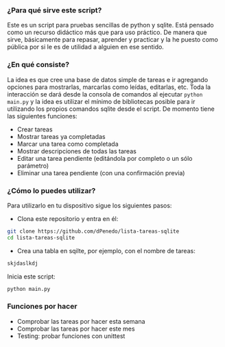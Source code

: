 ### ¿Para qué sirve este script?

Este es un script para pruebas sencillas de python y sqlite. Está pensado como un recurso didáctico más que para uso práctico. De manera que sirve, básicamente para repasar, aprender y practicar y la he puesto como pública por si le es de utilidad a alguien en ese sentido.

### ¿En qué consiste?

La idea es que cree una base de datos simple de tareas e ir agregando opciones para mostrarlas, marcarlas como leídas, editarlas, etc. Toda la interacción se dará desde la consola de comandos al ejecutar `python main.py` y la idea es utilizar el mínimo de bibliotecas posible para ir utilizando los propios comandos sqlite desde el script. De momento tiene las siguientes funciones:

- Crear tareas
- Mostrar tareas ya completadas
- Marcar una tarea como completada
- Mostrar descripciones de todas las tareas
- Editar una tarea pendiente (editándola por completo o un sólo parámetro)
- Eliminar una tarea pendiente (con una confirmación previa)


### ¿Cómo lo puedes utilizar?

Para utilizarlo en tu dispositivo sigue los siguientes pasos:
- Clona este repositorio y entra en él:
``` bash
git clone https://github.com/dPenedo/lista-tareas-sqlite
cd lista-tareas-sqlite
```
- Crea una tabla en sqilte, por ejemplo, con el nombre de tareas:
``` bash
skjdaslkdj
```
Inicia este script:
``` bash
python main.py
```

### Funciones por hacer

- Comprobar las tareas por hacer esta semana
- Comprobar las tareas por hacer este mes
- Testing: probar funciones con unittest
